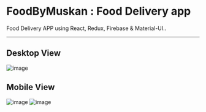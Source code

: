 # FoodByMuskan : Food Delivery app 
Food Delivery APP using React, Redux, Firebase & Material-UI..
<hr>


## Desktop View
![image](https://user-images.githubusercontent.com/92110183/184383738-f75c1318-97e5-4b43-a8ac-3cdb78d9192e.png)

## Mobile View
![image](https://user-images.githubusercontent.com/92110183/184384184-fe3f2658-4745-4abc-92e5-357012bf79e7.png)
![image](https://user-images.githubusercontent.com/92110183/184384227-eb5602cf-8d93-4963-b08e-b57db34cb599.png)
